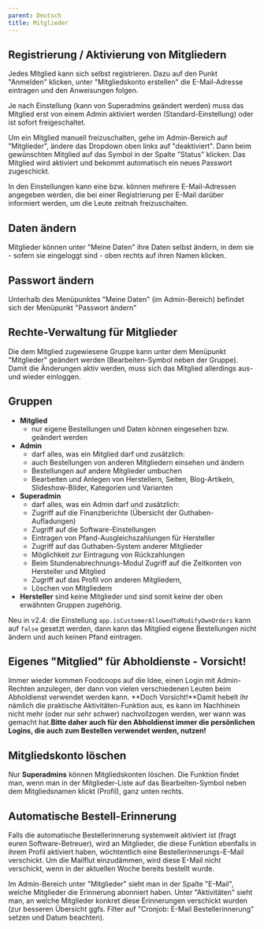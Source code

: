 ```yaml
---
parent: Deutsch
title: Mitglieder
---
```

## Registrierung / Aktivierung von Mitgliedern 

Jedes Mitglied kann sich selbst registrieren. Dazu auf den Punkt "Anmelden" klicken, unter "Mitgliedskonto erstellen" die E-Mail-Adresse eintragen und den Anweisungen folgen.

Je nach Einstellung (kann von Superadmins geändert werden) muss das Mitglied erst von einem Admin aktiviert werden (Standard-Einstellung) oder ist sofort freigeschaltet.

Um ein Mitglied manuell freizuschalten, gehe im Admin-Bereich auf "Mitglieder", ändere das Dropdown oben links auf "deaktiviert". Dann beim gewünschten Mitglied auf das Symbol in der Spalte "Status" klicken. Das Mitglied wird aktiviert und bekommt automatisch ein neues Passwort zugeschickt.

In den Einstellungen kann eine bzw. können mehrere E-Mail-Adressen angegeben werden, die bei einer Registrierung per E-Mail darüber informiert werden, um die Leute zeitnah freizuschalten.

## Daten ändern
Mitglieder können unter "Meine Daten" ihre Daten selbst ändern, in dem sie - sofern sie eingeloggt sind - oben rechts auf ihren Namen klicken.

## Passwort ändern
Unterhalb des Menüpunktes "Meine Daten" (im Admin-Bereich) befindet sich der Menüpunkt "Passwort ändern"

## Rechte-Verwaltung für Mitglieder
Die dem Mitglied zugewiesene Gruppe kann unter dem Menüpunkt "Mitglieder" geändert werden (Bearbeiten-Symbol neben der Gruppe). Damit die Änderungen aktiv werden, muss sich das Mitglied allerdings aus- und wieder einloggen.

## Gruppen
* **Mitglied**
  * nur eigene Bestellungen und Daten können eingesehen bzw. geändert werden
* **Admin**
  * darf alles, was ein Mitglied darf und zusätzlich:
  * auch Bestellungen von anderen Mitgliedern einsehen und ändern
  * Bestellungen auf andere Mitglieder umbuchen
  * Bearbeiten und Anlegen von Herstellern, Seiten, Blog-Artikeln, Slideshow-Bilder, Kategorien und Varianten
* **Superadmin**
  * darf alles, was ein Admin darf und zusätzlich:
  * Zugriff auf die Finanzberichte (Übersicht der Guthaben-Aufladungen)
  * Zugriff auf die Software-Einstellungen
  * Eintragen von Pfand-Ausgleichszahlungen für Hersteller
  * Zugriff auf das Guthaben-System anderer Mitglieder
  * Möglichkeit zur Eintragung von Rückzahlungen
  * Beim Stundenabrechnungs-Modul Zugriff auf die Zeitkonten von Hersteller und Mitglied
  * Zugriff auf das Profil von anderen Mitgliedern,
  * Löschen von Mitgliedern
* **Hersteller** sind keine Mitglieder und sind somit keine der oben erwähnten Gruppen zugehörig.

Neu in v2.4: die Einstellung `app.isCustomerAllowedToModifyOwnOrders` kann auf `false` gesetzt werden, dann kann das Mitglied eigene Bestellungen nicht ändern und auch keinen Pfand eintragen.

## Eigenes "Mitglied" für Abholdienste - Vorsicht!
Immer wieder kommen Foodcoops auf die Idee, einen Login mit Admin-Rechten anzulegen, der dann von vielen verschiedenen Leuten beim Abholdienst verwendet werden kann. **Doch Vorsicht!**Damit hebelt ihr nämlich die praktische Aktivitäten-Funktion aus, es kann im Nachhinein nicht mehr (oder nur sehr schwer) nachvollzogen werden, wer wann was gemacht hat.**Bitte daher auch für den Abholdienst immer die persönlichen Logins, die auch zum Bestellen verwendet werden, nutzen!**

## Mitgliedskonto löschen
Nur **Superadmins** können Mitgliedskonten löschen. Die Funktion findet man, wenn man in der Mitglieder-Liste auf das Bearbeiten-Symbol neben dem Mitgliedsnamen klickt (Profil), ganz unten rechts.

## Automatische Bestell-Erinnerung
Falls die automatische Bestellerinnerung systemweit aktiviert ist (fragt euren Software-Betreuer), wird an Mitglieder, die diese Funktion ebenfalls in ihrem Profil aktiviert haben, wöchtentlich eine Bestellerinnerungs-E-Mail verschickt. Um die Mailflut einzudämmen, wird diese E-Mail nicht verschickt, wenn in der aktuellen Woche bereits bestellt wurde.

Im Admin-Bereich unter "Mitglieder" sieht man in der Spalte "E-Mail", welche Mitglieder die Erinnerung abonniert haben. Unter "Aktivitäten" sieht man, an welche Mitglieder konkret diese Erinnerungen verschickt wurden (zur besseren Übersicht ggfs. Filter auf "Cronjob: E-Mail Bestellerinnerung" setzen und Datum beachten).
